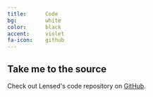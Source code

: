 ```yaml
---
title:      Code
bg:         white
color:      black
accent:     violet
fa-icon:    github
---
```


## Take me to the source

Check out Lensed's code repository on [GitHub].

[GitHub]: http://github.com/glenco/lensed
